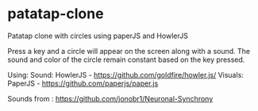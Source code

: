 # patatap-clone
Patatap clone with circles using paperJS and HowlerJS


Press a key and a circle will appear on the screen along with a sound.
The sound and color of the circle remain constant based on the key pressed.

Using: 
Sound: HowlerJS - https://github.com/goldfire/howler.js/
Visuals: PaperJS - https://github.com/paperjs/paper.js

Sounds from :
https://github.com/jonobr1/Neuronal-Synchrony
